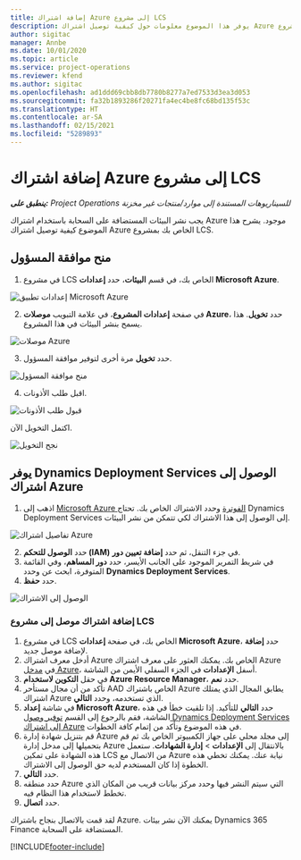 ```yaml
---
title: إضافة اشتراك Azure إلى مشروع LCS
description: يوفر هذا الموضوع معلومات حول كيفية توصيل اشتراك Azure الخاص بك بمشروع LCS.
author: sigitac
manager: Annbe
ms.date: 10/01/2020
ms.topic: article
ms.service: project-operations
ms.reviewer: kfend
ms.author: sigitac
ms.openlocfilehash: ad1ddd69cbb8db7780b8277a7ed7533d3ea3d053
ms.sourcegitcommit: fa32b1893286f20271fa4ec4be8fc68bd135f53c
ms.translationtype: HT
ms.contentlocale: ar-SA
ms.lasthandoff: 02/15/2021
ms.locfileid: "5289893"
---
```

# <a name="add-an-azure-subscription-to-an-lcs-project"></a>إضافة اشتراك Azure إلى مشروع LCS

_**ينطبق على:** Project Operations للسيناريوهات المستندة إلى موارد/منتجات غير مخزنة‬_

يجب نشر البيئات المستضافة على السحابة باستخدام اشتراك Azure موجود. يشرح هذا الموضوع كيفية توصيل اشتراك Azure الخاص بك بمشروع LCS. 

## <a name="grant-admin-consent"></a>منح موافقة المسؤول

1. في مشروع LCS الخاص بك، في قسم **البيئات**، حدد **إعدادات Microsoft Azure**.

![إعدادات تطبيق Microsoft Azure](./media/1MicrosoftAzureSettings.png)

2. في صفحة **إعدادات المشروع**، في علامة التبويب **موصلات Azure**، حدد **تخويل**. هذا يسمح بنشر البيئات في هذا المشروع.

![موصلات Azure](./media/2AzureConnectors.png)

3. حدد **تخويل** مرة أخرى لتوفير موافقة المسؤول.

![منح موافقة المسؤول](./media/3GrantAdminConsent.png)

4. اقبل طلب الأذونات.

![قبول طلب الأذونات](./media/4AcceptPermissionRequest.png)

اكتمل التخويل الآن. 

![نجح التخويل](./media/5AuthorizationComplete.png)

## <a name="provide-dynamics-deployment-services-access-to-your-azure-subscription"></a><a name="provide"></a>يوفر Dynamics Deployment Services الوصول إلى اشتراك Azure

1. اذهب إلى [Microsoft Azure الفوترة](https://portal.azure.com/#blade/Microsoft\_Azure\_Billing/SubscriptionsBlade) وحدد الاشتراك الخاص بك. تحتاج Dynamics Deployment Services إلى الوصول إلى هذا الاشتراك لكي تتمكن من نشر البيئات.

![تفاصيل اشتراك Azure](./media/6AzureSubscription.png)

2. حدد **الوصول للتحكم (IAM)** في جزء التنقل، ثم حدد **إضافة تعيين دور**.
3. في شريط التمرير الموجود على الجانب الأيسر، حدد **دور المساهم**، وفي القائمة المتوفرة، ابحث عن وحدد **Dynamics Deployment Services**. 
4. حدد **حفظ**.

![الوصول إلى الاشتراك](./media/7SubscriptionAccess.png)

### <a name="add-a-subscription-connector-to-an-lcs-project"></a>إضافة اشتراك موصل إلى مشروع LCS

1. في مشروع LCS الخاص بك، في صفحة **إعدادات Microsoft Azure**، حدد **إضافة** لإضافة موصل جديد.
2. أدخل معرف اشتراك Azure الخاص بك. يمكنك العثور على معرف اشتراك Azure في [مدخل Azure](https://ms.portal.azure.com/)، أسفل **الإعدادات** في الجزء السفلي الأيمن من الشاشة.
3. في حقل **التكوين لاستخدام Azure Resource Manager**، حدد **نعم**.
4. تأكد من أن مجال مستأحر AAD الخاص باشتراك Azure يطابق المجال الذي يمتلك اشتراك Azure الذي تستخدمه، وحدد **التالي**.
5. في شاشة **إعداد Microsoft Azure**، حدد **التالي** للتأكيد. إذا تلقيت خطأ في هذه الشاشة، فقم بالرجوع إلى القسم [توفير وصول Dynamics Deployment Services إلى اشتراك Azure](#provide) في هذه الموضوع وتأكد من إتمام كافة الخطوات.
6. قم بتنزيل شهادة إدارة Azure إلى مجلد محلي على جهاز الكمبيوتر الخاص بك ثم قم بتحميلها إلى مدخل إدارة Azure بالانتقال إلى **الإعدادات** > **إدارة الشهادات**. ستعمل هذه الشهادة على تمكين LCS من الاتصال مع Azure نيابة عنك. يمكنك تخطي هذه الخطوة إذا كان المستخدم لديه حق الوصول إلى الاشتراك.
7. حدد **التالي**.
8. حدد منطقه Azure التي سيتم النشر فيها وحدد مركز بيانات قريب من المكان الذي تخطط لاستخدام هذا النظام فيه.
9.  حدد **اتصال**.

لقد قمت بالاتصال بنجاح باشتراك Azure. يمكنك الآن نشر بيئات Dynamics 365 Finance المستضافة على السحابة.




[!INCLUDE[footer-include](../includes/footer-banner.md)]